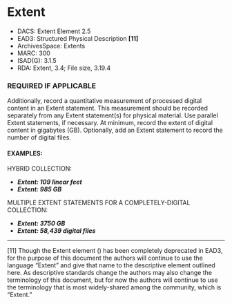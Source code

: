 # Extent

* DACS: Extent Element 2.5
* EAD3: Structured Physical Description <physdescstructured>**[11]**
* ArchivesSpace: Extents
* MARC: 300
* ISAD(G): 3.1.5
* RDA: Extent, 3.4; File size, 3.19.4

### REQUIRED IF APPLICABLE
Additionally, record a quantitative measurement of processed digital content in an Extent statement. This measurement should be recorded separately from any Extent statement(s) for physical material. Use parallel Extent statements, if necessary. At minimum, record the extent of digital content in gigabytes (GB). Optionally, add an Extent statement to record the number of digital files.

#### EXAMPLES:
HYBRID COLLECTION:
* _**Extent: 109 linear feet**_
* _**Extent: 985 GB**_

MULTIPLE EXTENT STATEMENTS FOR A COMPLETELY-DIGITAL COLLECTION:
* _**Extent: 3750 GB**_
* _**Extent: 58,439 digital files**_

___
[11] Though the Extent element (<extent>) has been completely deprecated in EAD3, for the purpose of this document the authors will continue to use the language “Extent” and give that name to the descriptive element outlined here. As descriptive standards change the authors may also change the terminology of this document, but for now the authors will continue to use the terminology that is most widely-shared among the community, which is “Extent.” 
